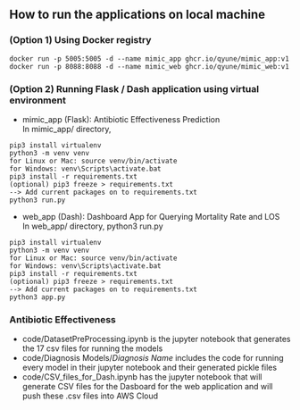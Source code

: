 ## How to run the applications on local machine <br>
### (Option 1) Using Docker registry
```
docker run -p 5005:5005 -d --name mimic_app ghcr.io/qyune/mimic_app:v1
docker run -p 8088:8088 -d --name mimic_web ghcr.io/qyune/mimic_web:v1
```

### (Option 2) Running Flask / Dash application using virtual environment
- mimic_app (Flask): Antibiotic Effectiveness Prediction<br>
In mimic_app/ directory,
```
pip3 install virtualenv
python3 -m venv venv
for Linux or Mac: source venv/bin/activate
for Windows: venv\Scripts\activate.bat
pip3 install -r requirements.txt
(optional) pip3 freeze > requirements.txt
--> Add current packages on to requirements.txt
python3 run.py
```

- web_app (Dash): Dashboard App for Querying Mortality Rate and LOS <br>
In web_app/ directory,
python3 run.py
```
pip3 install virtualenv
python3 -m venv venv
for Linux or Mac: source venv/bin/activate
for Windows: venv\Scripts\activate.bat
pip3 install -r requirements.txt
(optional) pip3 freeze > requirements.txt
--> Add current packages on to requirements.txt
python3 app.py
```
### Antibiotic Effectiveness
- code/DatasetPreProcessing.ipynb is the jupyter notebook that generates the 17 csv files for running the models
- code/Diagnosis Models/*Diagnosis Name* includes the code for running every model in their jupyter notebook and their generated pickle files
- code/CSV_files_for_Dash.ipynb has the jupyter notebook that will generate CSV files for the Dasboard for the web application and will push these .csv files into AWS Cloud

